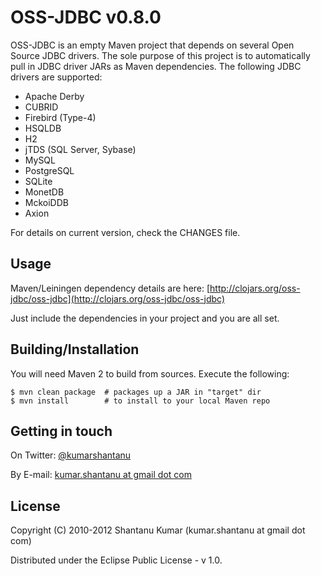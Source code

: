 # OSS-JDBC v0.8.0

OSS-JDBC is an empty Maven project that depends on several Open Source JDBC
drivers. The sole purpose of this project is to automatically pull in JDBC
driver JARs as Maven dependencies. The following JDBC drivers are supported:

* Apache Derby
* CUBRID
* Firebird (Type-4)
* HSQLDB
* H2
* jTDS (SQL Server, Sybase)
* MySQL
* PostgreSQL
* SQLite
* MonetDB
* MckoiDDB
* Axion

For details on current version, check the CHANGES file.


## Usage

Maven/Leiningen dependency details are here: [http://clojars.org/oss-jdbc/oss-jdbc](http://clojars.org/oss-jdbc/oss-jdbc)

Just include the dependencies in your project and you are all set.


## Building/Installation

You will need Maven 2 to build from sources. Execute the following:

    $ mvn clean package  # packages up a JAR in "target" dir
    $ mvn install        # to install to your local Maven repo


## Getting in touch

On Twitter: [@kumarshantanu](https://twitter.com/#!/kumarshantanu)

By E-mail: [kumar.shantanu at gmail dot com](mailto:kumar.shantanu@gmail.com)


## License

Copyright (C) 2010-2012 Shantanu Kumar (kumar.shantanu at gmail dot com)

Distributed under the Eclipse Public License - v 1.0.
